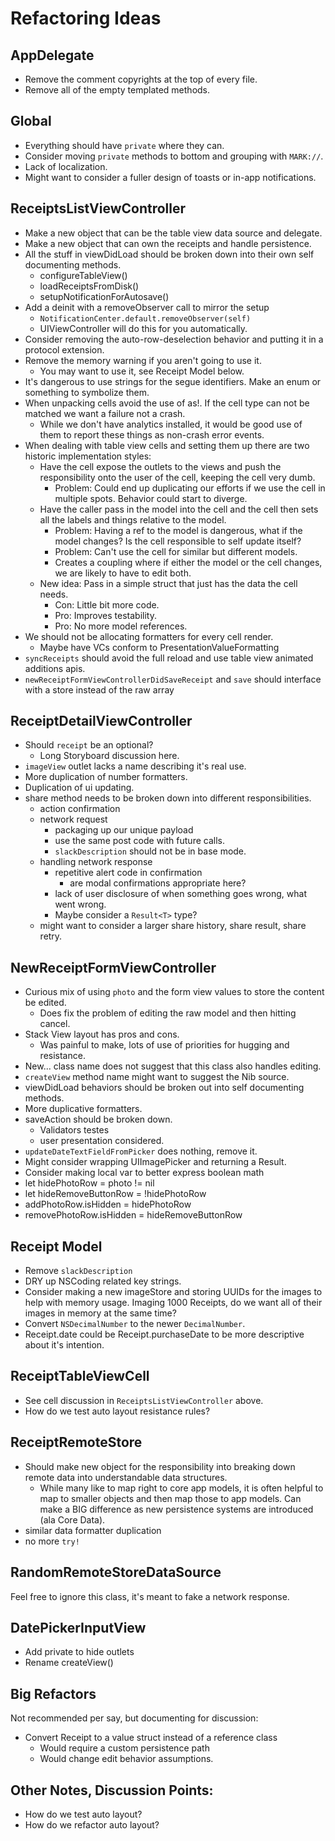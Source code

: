 # Refactoring Ideas

## AppDelegate

* Remove the comment copyrights at the top of every file.
* Remove all of the empty templated methods.

## Global

* Everything should have `private` where they can.
* Consider moving `private` methods to bottom and grouping with `MARK://`.
* Lack of localization.
* Might want to consider a fuller design of toasts or in-app notifications.

## ReceiptsListViewController

* Make a new object that can be the table view data source and delegate.
* Make a new object that can own the receipts and handle persistence.
* All the stuff in viewDidLoad should be broken down into their own self documenting methods.
	* configureTableView()
	* loadReceiptsFromDisk()
	* setupNotificationForAutosave()
* Add a deinit with a removeObserver call to mirror the setup
	* `NotificationCenter.default.removeObserver(self)`
	*  UIViewController will do this for you automatically.
* Consider removing the auto-row-deselection behavior and putting it in a protocol extension.
* Remove the memory warning if you aren't going to use it.
	* You may want to use it, see Receipt Model below.
* It's dangerous to use strings for the segue identifiers. Make an enum or something to symbolize them.
* When unpacking cells avoid the use of as!. If the cell type can not be matched we want a failure not a crash.
	* While we don't have analytics installed, it would be good use of them to report these things as non-crash error events.
* When dealing with table view cells and setting them up there are two historic implementation styles:
	* Have the cell expose the outlets to the views and push the responsibility onto the user of the cell, keeping the cell very dumb.
		* Problem: Could end up duplicating our efforts if we use the cell in multiple spots. Behavior could start to diverge. 
	* Have the caller pass in the model into the cell and the cell then sets all the labels and things relative to the model.
		* Problem: Having a ref to the model is dangerous, what if the model changes? Is the cell responsible to self update itself?
		* Problem: Can't use the cell for similar but different models.
		* Creates a coupling where if either the model or the cell changes, we are likely to have to edit both.
	* New idea: Pass in a simple struct that just has the data the cell needs.
		* Con: Little bit more code.
		* Pro: Improves testability.
		* Pro: No more model references.
* We should not be allocating formatters for every cell render.
	* Maybe have VCs conform to PresentationValueFormatting
* `syncReceipts` should avoid the full reload and use table view animated additions apis.
* `newReceiptFormViewControllerDidSaveReceipt` and `save` should interface with a store instead of the raw array

## ReceiptDetailViewController

* Should `receipt` be an optional?
	* Long Storyboard discussion here.
* `imageView` outlet lacks a name describing it's real use.
* More duplication of number formatters.
* Duplication of ui updating.
* share method needs to be broken down into different responsibilities.
	* action confirmation
	* network request
		* packaging up our unique payload
		* use the same post code with future calls.
		* `slackDescription` should not be in base mode.
	* handling network response
		* repetitive alert code in confirmation
			* are modal confirmations appropriate here?
		* lack of user disclosure of when something goes wrong, what went wrong.
		* Maybe consider a `Result<T>` type?
	* might want to consider a larger share history, share result, share retry.

## NewReceiptFormViewController

* Curious mix of using `photo` and the form view values to store the content be edited.
	* Does fix the problem of editing the raw model and then hitting cancel.
* Stack View layout has pros and cons.
	* Was painful to make, lots of use of priorities for hugging and resistance.
* New... class name does not suggest that this class also handles editing.
* `createView` method name might want to suggest the Nib source.
* viewDidLoad behaviors should be broken out into self documenting methods.
* More duplicative formatters.
* saveAction should be broken down.
	* Validators testes
	* user presentation considered.
* `updateDateTextFieldFromPicker` does nothing, remove it.
* Might consider wrapping UIImagePicker and returning a Result.
* Consider making local var to better express boolean math
* let hidePhotoRow = photo != nil
* let hideRemoveButtonRow = !hidePhotoRow
* addPhotoRow.isHidden = hidePhotoRow
* removePhotoRow.isHidden = hideRemoveButtonRow

## Receipt Model

* Remove `slackDescription`
* DRY up NSCoding related key strings.
* Consider making a new imageStore and storing UUIDs for the images to help with memory usage. Imaging 1000 Receipts, do we want all of their images in memory at the same time?
* Convert `NSDecimalNumber` to the newer `DecimalNumber`.
* Receipt.date could be Receipt.purchaseDate to be more descriptive about it's intention.

## ReceiptTableViewCell

* See cell discussion in `ReceiptsListViewController` above.
* How do we test auto layout resistance rules?

## ReceiptRemoteStore

* Should make new object for the responsibility into breaking down remote data into understandable data structures.
	* While many like to map right to core app models, it is often helpful to map to smaller objects and then map those to app models. Can make a BIG difference as new persistence systems are introduced (ala Core Data).
* similar data formatter duplication
* no more `try!`

## RandomRemoteStoreDataSource

Feel free to ignore this class, it's meant to fake a network response.

## DatePickerInputView

* Add private to hide outlets
* Rename createView()

## Big Refactors

Not recommended per say, but documenting for discussion:

* Convert Receipt to a value struct instead of a reference class
	* Would require a custom persistence path
	* Would change edit behavior assumptions. 

## Other Notes, Discussion Points:

* How do we test auto layout?
* How do we refactor auto layout?

